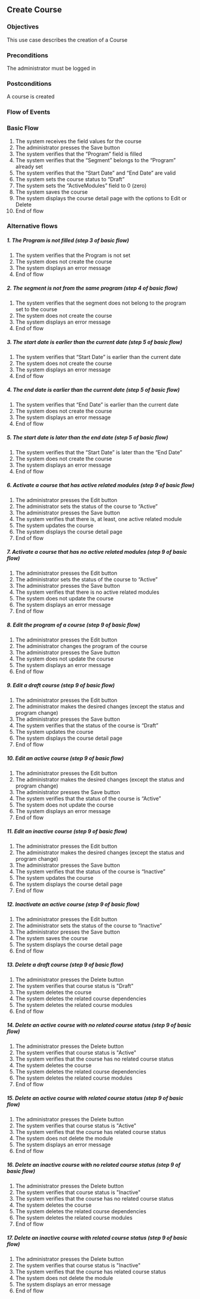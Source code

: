 ## Create Course
 
### Objectives 
This use case describes the creation of a Course
 
### Preconditions
The administrator must be logged in
 
### Postconditions
A course is created
 
### Flow of Events
 
### Basic Flow
 
   1. The system receives the field values for the course
   2. The administrator presses the Save button
   3. The system verifies that the “Program” field is filled
   4. The system verifies that the “Segment” belongs to the “Program” already set
   5. The system verifies that the “Start Date” and “End Date” are valid
   6. The system sets the course status to “Draft”
   7. The system sets the “ActiveModules” field to 0 (zero)
   8. The system saves the course
   9. The system displays the course detail page with the options to Edit or Delete
   10. End of flow
 
### Alternative flows
 
##### 1. The Program is not filled (step 3 of basic flow)
   1. The system verifies that the Program is not set
   2. The system does not create the course
   3. The system displays an error message
   4. End of flow
 
##### 2. The segment is not from the same program (step 4 of basic flow)
   1. The system verifies that the segment does not belong to the program set to the course
   2. The system does not create the course
   3. The system displays an error message
   4. End of flow
   
##### 3. The start date is earlier than the current date (step 5 of basic flow)
   1. The system verifies that “Start Date” is earlier than the current date
   2. The system does not create the course
   3. The system displays an error message
   4. End of flow
 
##### 4. The end date is earlier than the current date (step 5 of basic flow)
   1. The system verifies that “End Date” is earlier than the current date
   2. The system does not create the course
   3. The system displays an error message
   4. End of flow
 
##### 5. The start date is later than the end date (step 5 of basic flow)
   1. The system verifies that the “Start Date” is later than the “End Date”
   2. The system does not create the course
   3. The system displays an error message
   4. End of flow

##### 6. Activate a course that has active related modules (step 9 of basic flow)
   1. The administrator presses the Edit button
   2. The administrator sets the status of the course to “Active”
   3. The administrator presses the Save button
   4. The system verifies that there is, at least, one active related module
   5. The system updates the course
   6. The system displays the course detail page
   7. End of flow
 
##### 7. Activate a course that has no active related modules (step 9 of basic flow)
   1. The administrator presses the Edit button
   2. The administrator sets the status of the course to “Active”
   3. The administrator presses the Save button
   4. The system verifies that there is no active related modules
   5. The system does not update the course
   6. The system displays an error message 
   7. End of flow
   
##### 8. Edit the program of a course (step 9 of basic flow)
   1. The administrator presses the Edit button
   2. The administrator changes the program of the course
   3. The administrator presses the Save button
   4. The system does not update the course
   5. The system displays an error message
   6. End of flow
 
##### 9. Edit a draft course (step 9 of basic flow)
   1. The administrator presses the Edit button
   2. The administrator makes the desired changes (except the status and program change)
   3. The administrator presses the Save button
   4. The system verifies that the status of the course is “Draft”
   5. The system updates the course
   6. The system displays the course detail page
   7. End of flow
 
##### 10. Edit an active course (step 9 of basic flow)
   1. The administrator presses the Edit button
   2. The administrator makes the desired changes (except the status and program change)
   3. The administrator presses the Save button
   4. The system verifies that the status of the course is “Active”
   5. The system does not update the course
   6. The system displays an error message
   7. End of flow
   
##### 11. Edit an inactive course (step 9 of basic flow)
   1. The administrator presses the Edit button
   2. The administrator makes the desired changes (except the status and program change)
   3. The administrator presses the Save button
   4. The system verifies that the status of the course is “Inactive”
   5. The system updates the course
   6. The system displays the course detail page
   7. End of flow
 
 ##### 12. Inactivate an active course (step 9 of basic flow)
   1. The administrator presses the Edit button
   2. The administrator sets the status of the course to “Inactive” 
   3. The administrator presses the Save button
   4. The system saves the course
   5. The system displays the course detail page
   6. End of flow
   
##### 13. Delete a draft course (step 9 of basic flow)
   1. The administrator presses the Delete button
   2. The system verifies that course status is "Draft"
   3. The system deletes the course
   4. The system deletes the related course dependencies
   5. The system deletes the related course modules
   6. End of flow
 
##### 14. Delete an active course with no related course status (step 9 of basic flow)
   1. The administrator presses the Delete button
   2. The system verifies that course status is "Active"
   3. The system verifies that the course has no related course status
   4. The system deletes the course
   5. The system deletes the related course dependencies
   6. The system deletes the related course modules
   7. End of flow
 
##### 15. Delete an active course with related course status (step 9 of basic flow)
   1. The administrator presses the Delete button
   2. The system verifies that course status is "Active"
   3. The system verifies that the course has related course status
   4. The system does not delete the module
   5. The system displays an error message
   6. End of flow

##### 16. Delete an inactive course with no related course status (step 9 of basic flow)
   1. The administrator presses the Delete button
   2. The system verifies that course status is "Inactive"
   3. The system verifies that the course has no related course status
   4. The system deletes the course
   5. The system deletes the related course dependencies
   6. The system deletes the related course modules
   7. End of flow
   
##### 17. Delete an inactive course with related course status (step 9 of basic flow)
   1. The administrator presses the Delete button
   2. The system verifies that course status is "Inactive"
   3. The system verifies that the course has related course status
   4. The system does not delete the module
   5. The system displays an error message
   6. End of flow
